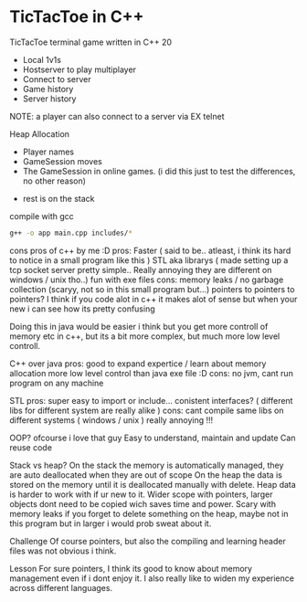 # TicTacToe in C++

TicTacToe terminal game written in C++ 20
* Local 1v1s
* Hostserver to play multiplayer
* Connect to server
* Game history
* Server history

NOTE: a player can also connect to a server via EX telnet

Heap Allocation
* Player names
* GameSession moves
* The GameSession in online games. (i did this just to test the differences, no other reason)
- rest is on the stack


compile with gcc
```bash
g++ -o app main.cpp includes/*

```


cons pros of c++ by me :D
pros:
Faster ( said to be.. atleast, i think its hard to notice in a small program like this )
STL aka librarys ( made setting up a tcp socket server pretty simple.. Really annoying they are different on windows / unix tho..)
fun with exe files
cons:
memory leaks / no garbage collection (scaryy, not so in this small program but...)
pointers to pointers to pointers? I think if you code alot in c++ it makes alot of sense but when your new i can see how its pretty confusing


Doing this in java would be easier i think but you get more controll of memory etc in c++, but its a bit more complex, but much more low level controll.

C++ over java
pros:
good to expand expertice / learn about memory allocation
more low level control than java
exe file :D
cons:
no jvm, cant run program on any machine


STL
pros:
super easy to import or include...
conistent interfaces? ( different libs for different system are really alike )
cons:
cant compile same libs on different systems ( windows / unix ) really annoying !!!


OOP? ofcourse i love that guy
Easy to understand, maintain and update
Can reuse code

Stack vs heap?
On the stack the memory is automatically managed, they are auto deallocated when they are out of scope
On the heap the data is stored on the memory until it is deallocated manually with delete. Heap data is harder to work with if ur new to it. Wider scope with pointers, larger objects dont need to be copied wich saves time and power. Scary with memory leaks if you forget to delete something on the heap, maybe not in this program but in larger i would prob sweat about it.

Challenge
Of course pointers, but also the compiling and learning header files was not obvious i think.

Lesson
For sure pointers, I think its good to know about memory management even if i dont enjoy it. I also really like to widen my experience across different languages.
